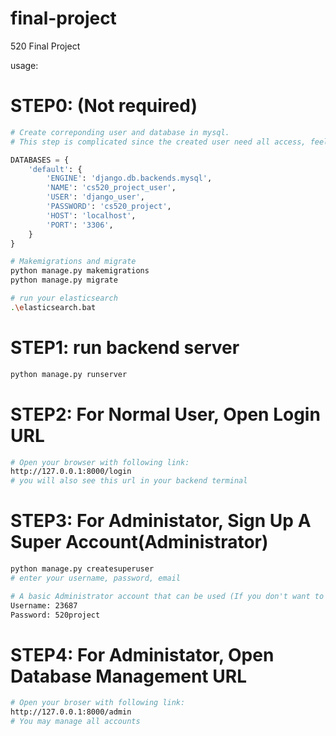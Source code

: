 # final-project
 520 Final Project


usage:

# STEP0: (Not required)
```python
# Create correponding user and database in mysql.
# This step is complicated since the created user need all access, feel free to contact me if you need any assistance.

DATABASES = {
    'default': {
        'ENGINE': 'django.db.backends.mysql',
        'NAME': 'cs520_project_user',
        'USER': 'django_user',
        'PASSWORD': 'cs520_project',
        'HOST': 'localhost',
        'PORT': '3306',
    }
}
```
```python
# Makemigrations and migrate 
python manage.py makemigrations
python manage.py migrate
```

```bash
# run your elasticsearch
.\elasticsearch.bat
```

# STEP1: run backend server
```bash
python manage.py runserver
```

# STEP2: For Normal User, Open Login URL
```bash
# Open your browser with following link:
http://127.0.0.1:8000/login
# you will also see this url in your backend terminal
```

# STEP3: For Administator, Sign Up A Super Account(Administrator)
```bash
python manage.py createsuperuser
# enter your username, password, email

# A basic Administrator account that can be used (If you don't want to register another)
Username: 23687
Password: 520project
```

# STEP4: For Administator, Open Database Management URL
```bash
# Open your broser with following link:
http://127.0.0.1:8000/admin
# You may manage all accounts
```
